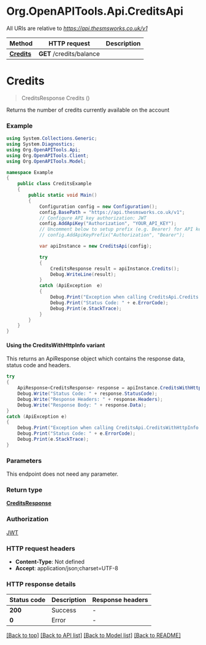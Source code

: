 # Org.OpenAPITools.Api.CreditsApi

All URIs are relative to *https://api.thesmsworks.co.uk/v1*

| Method | HTTP request | Description |
|--------|--------------|-------------|
| [**Credits**](CreditsApi.md#credits) | **GET** /credits/balance |  |

<a name="credits"></a>
# **Credits**
> CreditsResponse Credits ()



Returns the number of credits currently available on the account

### Example
```csharp
using System.Collections.Generic;
using System.Diagnostics;
using Org.OpenAPITools.Api;
using Org.OpenAPITools.Client;
using Org.OpenAPITools.Model;

namespace Example
{
    public class CreditsExample
    {
        public static void Main()
        {
            Configuration config = new Configuration();
            config.BasePath = "https://api.thesmsworks.co.uk/v1";
            // Configure API key authorization: JWT
            config.AddApiKey("Authorization", "YOUR_API_KEY");
            // Uncomment below to setup prefix (e.g. Bearer) for API key, if needed
            // config.AddApiKeyPrefix("Authorization", "Bearer");

            var apiInstance = new CreditsApi(config);

            try
            {
                CreditsResponse result = apiInstance.Credits();
                Debug.WriteLine(result);
            }
            catch (ApiException  e)
            {
                Debug.Print("Exception when calling CreditsApi.Credits: " + e.Message);
                Debug.Print("Status Code: " + e.ErrorCode);
                Debug.Print(e.StackTrace);
            }
        }
    }
}
```

#### Using the CreditsWithHttpInfo variant
This returns an ApiResponse object which contains the response data, status code and headers.

```csharp
try
{
    ApiResponse<CreditsResponse> response = apiInstance.CreditsWithHttpInfo();
    Debug.Write("Status Code: " + response.StatusCode);
    Debug.Write("Response Headers: " + response.Headers);
    Debug.Write("Response Body: " + response.Data);
}
catch (ApiException e)
{
    Debug.Print("Exception when calling CreditsApi.CreditsWithHttpInfo: " + e.Message);
    Debug.Print("Status Code: " + e.ErrorCode);
    Debug.Print(e.StackTrace);
}
```

### Parameters
This endpoint does not need any parameter.
### Return type

[**CreditsResponse**](CreditsResponse.md)

### Authorization

[JWT](../README.md#JWT)

### HTTP request headers

 - **Content-Type**: Not defined
 - **Accept**: application/json;charset=UTF-8


### HTTP response details
| Status code | Description | Response headers |
|-------------|-------------|------------------|
| **200** | Success |  -  |
| **0** | Error |  -  |

[[Back to top]](#) [[Back to API list]](../README.md#documentation-for-api-endpoints) [[Back to Model list]](../README.md#documentation-for-models) [[Back to README]](../README.md)

